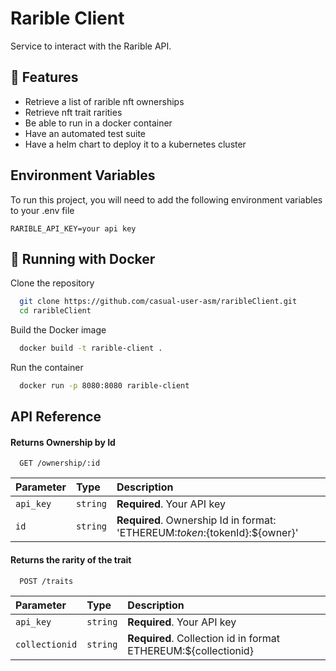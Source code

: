 
# Rarible Client

Service to interact with the Rarible API.




## 🚀 Features

 - Retrieve a list of rarible nft ownerships
 - Retrieve nft trait rarities
 - Be able to run in a docker container
 - Have an automated test suite
 - Have a helm chart to deploy it to a kubernetes cluster




## Environment Variables

To run this project, you will need to add the following environment variables to your .env file

`RARIBLE_API_KEY=your api key`



## 🏁 Running with Docker

Clone the repository

```bash
  git clone https://github.com/casual-user-asm/raribleClient.git
  cd raribleClient
```

Build the Docker image

```bash
  docker build -t rarible-client .
```

Run the container

```bash
  docker run -p 8080:8080 rarible-client
```
## API Reference

#### Returns Ownership by Id

```http
  GET /ownership/:id
```

| Parameter | Type     | Description                |
| :-------- | :------- | :------------------------- |
| `api_key` | `string` | **Required**. Your API key |
| `id` | `string` | **Required**. Ownership Id in format: 'ETHEREUM:${token}:${tokenId}:${owner}' |

#### Returns the rarity of the trait

```http
  POST /traits
```

| Parameter | Type     | Description                       |
| :-------- | :------- | :-------------------------------- |
| `api_key` | `string` | **Required**. Your API key |
| `collectionid`      | `string` | **Required**. Collection id in format ETHEREUM:${collectionid} |



